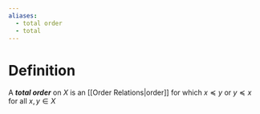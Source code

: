 ```yaml
---
aliases:
  - total order
  - total
---
```

# Definition
A ___total order___ on $X$ is an [[Order Relations|order]] for which $x \preceq y$ or $y \preceq x$ for all $x, y \in X$